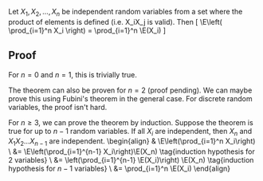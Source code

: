 Let $X_1, X_2, \ldots, X_n$ be independent random variables from a set
where the product of elements is defined (i.e. X_iX_j is valid).
Then $\newcommand{\E}{\operatorname{E}}$
\[ \E\left( \prod_{i=1}^n X_i \right) = \prod_{i=1}^n \E(X_i) \]

## Proof

For $n=0$ and $n=1$, this is trivially true.

The theorem can also be proven for $n=2$ <span class="text-danger">(proof pending)</span>.
We can maybe prove this using Fubini's theorem in the general case.
For discrete random variables, the proof isn't hard.

For $n \ge 3$, we can prove the theorem by induction.
Suppose the theorem is true for up to $n-1$ random variables.
If all $X_i$ are independent, then $X_n$ and $X_1X_2\ldots X_{n-1}$ are independent.
\begin{align}
& \E\left(\prod_{i=1}^n X_i\right)
\\ &= \E\left(\prod_{i=1}^{n-1} X_i\right)\E(X_n)  \tag{induction hypothesis for 2 variables}
\\ &= \left(\prod_{i=1}^{n-1} \E(X_i)\right) \E(X_n)  \tag{induction hypothesis for $n-1$ variables}
\\ &= \prod_{i=1}^n \E(X_i)
\end{align}
